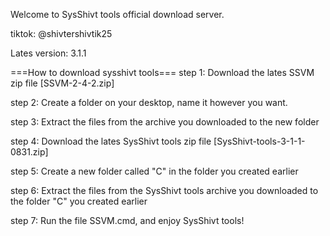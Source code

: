 Welcome to SysShivt tools official download server.

tiktok: @shivtershivtik25

Lates version: 3.1.1

===How to download sysshivt tools===
   step 1: Download the lates SSVM zip file [SSVM-2-4-2.zip]
           
   step 2: Create a folder on your desktop, name it however you want.
   
   step 3: Extract the files from the archive you downloaded to the new folder
   
   step 4: Download the lates SysShivt tools zip file [SysShivt-tools-3-1-1-0831.zip]
   
   step 5: Create a new folder called "C" in the folder you created earlier
   
   step 6: Extract the files from the SysShivt tools archive you downloaded to the folder "C" you created earlier
   
   step 7: Run the file SSVM.cmd, and enjoy SysShivt tools!
  
